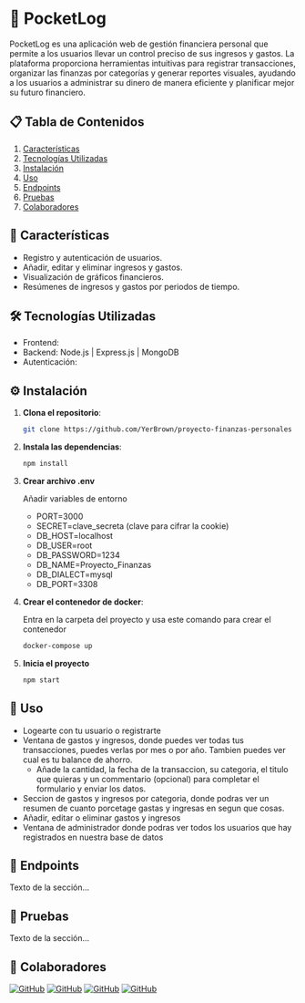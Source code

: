# 💸 PocketLog

PocketLog es una aplicación web de gestión financiera personal que permite a los usuarios llevar un control preciso de sus ingresos y gastos. La plataforma proporciona herramientas intuitivas para registrar transacciones, organizar las finanzas por categorías y generar reportes visuales, ayudando a los usuarios a administrar su dinero de manera eficiente y planificar mejor su futuro financiero.

## 📋 Tabla de Contenidos

1. [Características](#-características)
2. [Tecnologías Utilizadas](#-tecnologías-utilizadas)
3. [Instalación](#-instalación)
4. [Uso](#-uso)
5. [Endpoints](#-endpoints)
6. [Pruebas](#-pruebas)
7. [Colaboradores](#-colaboradores)

## 🌟 Características
- Registro y autenticación de usuarios.
- Añadir, editar y eliminar ingresos y gastos.
- Visualización de gráficos financieros.
- Resúmenes de ingresos y gastos por periodos de tiempo.
## 🛠️ Tecnologías Utilizadas
- Frontend: 
- Backend: Node.js | Express.js | MongoDB
- Autenticación: 
## ⚙️ Instalación
1. **Clona el repositorio**:

   ```bash
   git clone https://github.com/YerBrown/proyecto-finanzas-personales
2. **Instala las dependencias**:

   ```bash
   npm install

3. **Crear archivo .env**

   Añadir variables de entorno
   - PORT=3000 
   - SECRET=clave_secreta (clave para cifrar la cookie)
   - DB_HOST=localhost 
   - DB_USER=root
   - DB_PASSWORD=1234
   - DB_NAME=Proyecto_Finanzas
   - DB_DIALECT=mysql
   - DB_PORT=3308

4. **Crear el contenedor de docker**:

   Entra en la carpeta del proyecto y usa este comando para crear el contenedor

   ```bash
   docker-compose up
5. **Inicia el proyecto**

    ```bash
   npm start
## 🚀 Uso
- Logearte con tu usuario o registrarte 
- Ventana de gastos y ingresos, donde puedes ver todas tus transacciones, puedes verlas por mes o por año. Tambien puedes ver cual es tu balance de ahorro.
   - Añade la cantidad, la fecha de la transaccion, su categoria, el titulo que quieras y un commentario (opcional) para completar el formulario y enviar los datos.
- Seccion de gastos y ingresos por categoria, donde podras ver un resumen de cuanto porcetage gastas y ingresas en segun que cosas.
- Añadir, editar o eliminar gastos y ingresos
- Ventana de administrador donde podras ver todos los usuarios que hay registrados en nuestra base de datos

## 📌 Endpoints
Texto de la sección...

## 🧪 Pruebas
Texto de la sección...

## 👥 Colaboradores

[![GitHub](https://img.shields.io/badge/GitHub-@kareaga95-blue?style=flat-square&logo=github)](https://github.com/kareaga95)
[![GitHub](https://img.shields.io/badge/GitHub-@JorgePascualFuentecilla-blue?style=flat-square&logo=github)](https://github.com/JorgePascualFuentecilla)
[![GitHub](https://img.shields.io/badge/GitHub-@4n7n-blue?style=flat-square&logo=github)](https://github.com/4n7n)
[![GitHub](https://img.shields.io/badge/GitHub-@YerBrown-blue?style=flat-square&logo=github)](https://github.com/YerBrown)